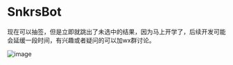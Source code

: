 # SnkrsBot
现在可以抽签，但是立即就跳出了未选中的结果，因为马上开学了，后续开发可能会延缓一段时间，有兴趣或者疑问的可以加wx群讨论。

![image](https://github.com/stvea/SnkrsBot/master/微信图片_20190217213818.jpg)
